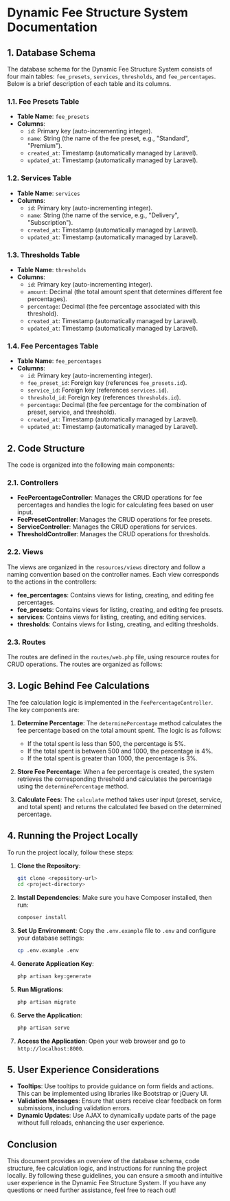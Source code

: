 <!-- <p align="center"><a href="https://laravel.com" target="_blank"><img src="https://raw.githubusercontent.com/laravel/art/master/logo-lockup/5%20SVG/2%20CMYK/1%20Full%20Color/laravel-logolockup-cmyk-red.svg" width="400" alt="Laravel Logo"></a></p>

<p align="center">
<a href="https://github.com/laravel/framework/actions"><img src="https://github.com/laravel/framework/workflows/tests/badge.svg" alt="Build Status"></a>
<a href="https://packagist.org/packages/laravel/framework"><img src="https://img.shields.io/packagist/dt/laravel/framework" alt="Total Downloads"></a>
<a href="https://packagist.org/packages/laravel/framework"><img src="https://img.shields.io/packagist/v/laravel/framework" alt="Latest Stable Version"></a>
<a href="https://packagist.org/packages/laravel/framework"><img src="https://img.shields.io/packagist/l/laravel/framework" alt="License"></a>
</p>

## About Laravel

Laravel is a web application framework with expressive, elegant syntax. We believe development must be an enjoyable and creative experience to be truly fulfilling. Laravel takes the pain out of development by easing common tasks used in many web projects, such as:

- [Simple, fast routing engine](https://laravel.com/docs/routing).
- [Powerful dependency injection container](https://laravel.com/docs/container).
- Multiple back-ends for [session](https://laravel.com/docs/session) and [cache](https://laravel.com/docs/cache) storage.
- Expressive, intuitive [database ORM](https://laravel.com/docs/eloquent).
- Database agnostic [schema migrations](https://laravel.com/docs/migrations).
- [Robust background job processing](https://laravel.com/docs/queues).
- [Real-time event broadcasting](https://laravel.com/docs/broadcasting).

Laravel is accessible, powerful, and provides tools required for large, robust applications.

## Learning Laravel

Laravel has the most extensive and thorough [documentation](https://laravel.com/docs) and video tutorial library of all modern web application frameworks, making it a breeze to get started with the framework.

You may also try the [Laravel Bootcamp](https://bootcamp.laravel.com), where you will be guided through building a modern Laravel application from scratch.

If you don't feel like reading, [Laracasts](https://laracasts.com) can help. Laracasts contains thousands of video tutorials on a range of topics including Laravel, modern PHP, unit testing, and JavaScript. Boost your skills by digging into our comprehensive video library.

## Laravel Sponsors

We would like to extend our thanks to the following sponsors for funding Laravel development. If you are interested in becoming a sponsor, please visit the [Laravel Partners program](https://partners.laravel.com).

### Premium Partners

- **[Vehikl](https://vehikl.com/)**
- **[Tighten Co.](https://tighten.co)**
- **[WebReinvent](https://webreinvent.com/)**
- **[Kirschbaum Development Group](https://kirschbaumdevelopment.com)**
- **[64 Robots](https://64robots.com)**
- **[Curotec](https://www.curotec.com/services/technologies/laravel/)**
- **[Cyber-Duck](https://cyber-duck.co.uk)**
- **[DevSquad](https://devsquad.com/hire-laravel-developers)**
- **[Jump24](https://jump24.co.uk)**
- **[Redberry](https://redberry.international/laravel/)**
- **[Active Logic](https://activelogic.com)**
- **[byte5](https://byte5.de)**
- **[OP.GG](https://op.gg)**

## Contributing

Thank you for considering contributing to the Laravel framework! The contribution guide can be found in the [Laravel documentation](https://laravel.com/docs/contributions).

## Code of Conduct

In order to ensure that the Laravel community is welcoming to all, please review and abide by the [Code of Conduct](https://laravel.com/docs/contributions#code-of-conduct).

## Security Vulnerabilities

If you discover a security vulnerability within Laravel, please send an e-mail to Taylor Otwell via [taylor@laravel.com](mailto:taylor@laravel.com). All security vulnerabilities will be promptly addressed.

## License

The Laravel framework is open-sourced software licensed under the [MIT license](https://opensource.org/licenses/MIT). -->
# Dynamic Fee Structure System Documentation

## 1. Database Schema

The database schema for the Dynamic Fee Structure System consists of four main tables: `fee_presets`, `services`, `thresholds`, and `fee_percentages`. Below is a brief description of each table and its columns.

### 1.1. Fee Presets Table

- **Table Name**: `fee_presets`
- **Columns**:
  - `id`: Primary key (auto-incrementing integer).
  - `name`: String (the name of the fee preset, e.g., "Standard", "Premium").
  - `created_at`: Timestamp (automatically managed by Laravel).
  - `updated_at`: Timestamp (automatically managed by Laravel).

### 1.2. Services Table

- **Table Name**: `services`
- **Columns**:
  - `id`: Primary key (auto-incrementing integer).
  - `name`: String (the name of the service, e.g., "Delivery", "Subscription").
  - `created_at`: Timestamp (automatically managed by Laravel).
  - `updated_at`: Timestamp (automatically managed by Laravel).

### 1.3. Thresholds Table

- **Table Name**: `thresholds`
- **Columns**:
  - `id`: Primary key (auto-incrementing integer).
  - `amount`: Decimal (the total amount spent that determines different fee percentages).
  - `percentage`: Decimal (the fee percentage associated with this threshold).
  - `created_at`: Timestamp (automatically managed by Laravel).
  - `updated_at`: Timestamp (automatically managed by Laravel).

### 1.4. Fee Percentages Table

- **Table Name**: `fee_percentages`
- **Columns**:
  - `id`: Primary key (auto-incrementing integer).
  - `fee_preset_id`: Foreign key (references `fee_presets.id`).
  - `service_id`: Foreign key (references `services.id`).
  - `threshold_id`: Foreign key (references `thresholds.id`).
  - `percentage`: Decimal (the fee percentage for the combination of preset, service, and threshold).
  - `created_at`: Timestamp (automatically managed by Laravel).
  - `updated_at`: Timestamp (automatically managed by Laravel).

## 2. Code Structure

The code is organized into the following main components:

### 2.1. Controllers

- **FeePercentageController**: Manages the CRUD operations for fee percentages and handles the logic for calculating fees based on user input.
- **FeePresetController**: Manages the CRUD operations for fee presets.
- **ServiceController**: Manages the CRUD operations for services.
- **ThresholdController**: Manages the CRUD operations for thresholds.

### 2.2. Views

The views are organized in the `resources/views` directory and follow a naming convention based on the controller names. Each view corresponds to the actions in the controllers:

- **fee_percentages**: Contains views for listing, creating, and editing fee percentages.
- **fee_presets**: Contains views for listing, creating, and editing fee presets.
- **services**: Contains views for listing, creating, and editing services.
- **thresholds**: Contains views for listing, creating, and editing thresholds.

### 2.3. Routes

The routes are defined in the `routes/web.php` file, using resource routes for CRUD operations. The routes are organized as follows:


## 3. Logic Behind Fee Calculations

The fee calculation logic is implemented in the `FeePercentageController`. The key components are:

1. **Determine Percentage**: The `determinePercentage` method calculates the fee percentage based on the total amount spent. The logic is as follows:
   - If the total spent is less than 500, the percentage is 5%.
   - If the total spent is between 500 and 1000, the percentage is 4%.
   - If the total spent is greater than 1000, the percentage is 3%.

2. **Store Fee Percentage**: When a fee percentage is created, the system retrieves the corresponding threshold and calculates the percentage using the `determinePercentage` method.

3. **Calculate Fees**: The `calculate` method takes user input (preset, service, and total spent) and returns the calculated fee based on the determined percentage.

## 4. Running the Project Locally

To run the project locally, follow these steps:

1. **Clone the Repository**:
   ```bash
   git clone <repository-url>
   cd <project-directory>
   ```

2. **Install Dependencies**:
   Make sure you have Composer installed, then run:
   ```bash
   composer install
   ```

3. **Set Up Environment**:
   Copy the `.env.example` file to `.env` and configure your database settings:
   ```bash
   cp .env.example .env
   ```

4. **Generate Application Key**:
   ```bash
   php artisan key:generate
   ```

5. **Run Migrations**:
   ```bash
   php artisan migrate
   ```

6. **Serve the Application**:
   ```bash
   php artisan serve
   ```

7. **Access the Application**:
   Open your web browser and go to `http://localhost:8000`.

## 5. User Experience Considerations

- **Tooltips**: Use tooltips to provide guidance on form fields and actions. This can be implemented using libraries like Bootstrap or jQuery UI.
- **Validation Messages**: Ensure that users receive clear feedback on form submissions, including validation errors.
- **Dynamic Updates**: Use AJAX to dynamically update parts of the page without full reloads, enhancing the user experience.

## Conclusion

This document provides an overview of the database schema, code structure, fee calculation logic, and instructions for running the project locally. By following these guidelines, you can ensure a smooth and intuitive user experience in the Dynamic Fee Structure System. If you have any questions or need further assistance, feel free to reach out!
